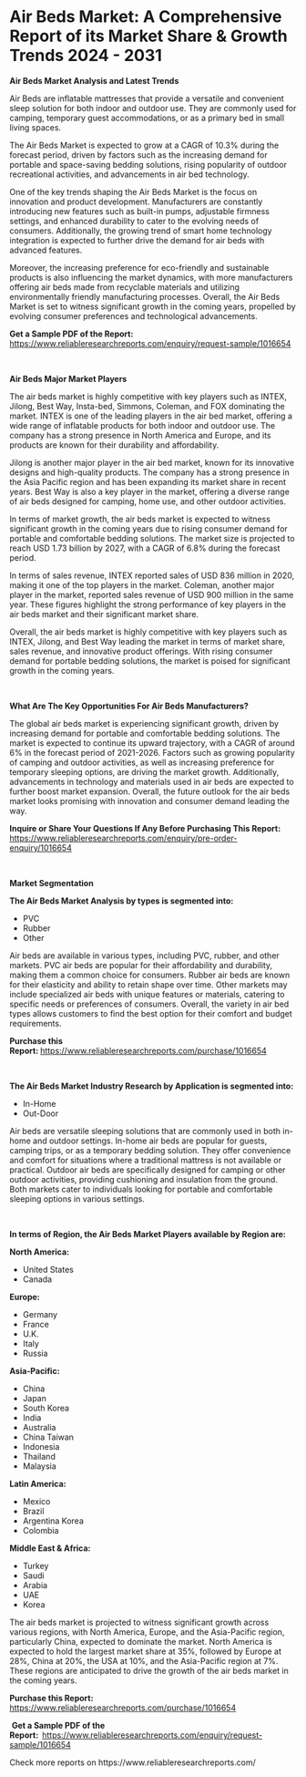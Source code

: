 <p><h1>Air Beds Market: A Comprehensive Report of its Market Share & Growth Trends 2024 - 2031</h1></p><p><strong>Air Beds Market Analysis and Latest Trends</strong></p>
<p><p>Air Beds are inflatable mattresses that provide a versatile and convenient sleep solution for both indoor and outdoor use. They are commonly used for camping, temporary guest accommodations, or as a primary bed in small living spaces.</p><p>The Air Beds Market is expected to grow at a CAGR of 10.3% during the forecast period, driven by factors such as the increasing demand for portable and space-saving bedding solutions, rising popularity of outdoor recreational activities, and advancements in air bed technology.</p><p>One of the key trends shaping the Air Beds Market is the focus on innovation and product development. Manufacturers are constantly introducing new features such as built-in pumps, adjustable firmness settings, and enhanced durability to cater to the evolving needs of consumers. Additionally, the growing trend of smart home technology integration is expected to further drive the demand for air beds with advanced features.</p><p>Moreover, the increasing preference for eco-friendly and sustainable products is also influencing the market dynamics, with more manufacturers offering air beds made from recyclable materials and utilizing environmentally friendly manufacturing processes. Overall, the Air Beds Market is set to witness significant growth in the coming years, propelled by evolving consumer preferences and technological advancements.</p></p>
<p><strong>Get a Sample PDF of the Report:&nbsp;</strong> <a href="https://www.reliableresearchreports.com/enquiry/request-sample/1016654">https://www.reliableresearchreports.com/enquiry/request-sample/1016654</a></p>
<p>&nbsp;</p>
<p><strong>Air Beds Major Market Players</strong></p>
<p><p>The air beds market is highly competitive with key players such as INTEX, Jilong, Best Way, Insta-bed, Simmons, Coleman, and FOX dominating the market. INTEX is one of the leading players in the air bed market, offering a wide range of inflatable products for both indoor and outdoor use. The company has a strong presence in North America and Europe, and its products are known for their durability and affordability.</p><p>Jilong is another major player in the air bed market, known for its innovative designs and high-quality products. The company has a strong presence in the Asia Pacific region and has been expanding its market share in recent years. Best Way is also a key player in the market, offering a diverse range of air beds designed for camping, home use, and other outdoor activities.</p><p>In terms of market growth, the air beds market is expected to witness significant growth in the coming years due to rising consumer demand for portable and comfortable bedding solutions. The market size is projected to reach USD 1.73 billion by 2027, with a CAGR of 6.8% during the forecast period.</p><p>In terms of sales revenue, INTEX reported sales of USD 836 million in 2020, making it one of the top players in the market. Coleman, another major player in the market, reported sales revenue of USD 900 million in the same year. These figures highlight the strong performance of key players in the air beds market and their significant market share.</p><p>Overall, the air beds market is highly competitive with key players such as INTEX, Jilong, and Best Way leading the market in terms of market share, sales revenue, and innovative product offerings. With rising consumer demand for portable bedding solutions, the market is poised for significant growth in the coming years.</p></p>
<p>&nbsp;</p>
<p><strong>What Are The Key Opportunities For Air Beds Manufacturers?</strong></p>
<p><p>The global air beds market is experiencing significant growth, driven by increasing demand for portable and comfortable bedding solutions. The market is expected to continue its upward trajectory, with a CAGR of around 6% in the forecast period of 2021-2026. Factors such as growing popularity of camping and outdoor activities, as well as increasing preference for temporary sleeping options, are driving the market growth. Additionally, advancements in technology and materials used in air beds are expected to further boost market expansion. Overall, the future outlook for the air beds market looks promising with innovation and consumer demand leading the way.</p></p>
<p><strong>Inquire or Share Your Questions If Any Before Purchasing This Report:</strong> <a href="https://www.reliableresearchreports.com/enquiry/pre-order-enquiry/1016654">https://www.reliableresearchreports.com/enquiry/pre-order-enquiry/1016654</a></p>
<p>&nbsp;</p>
<p><strong>Market Segmentation</strong></p>
<p><strong>The Air Beds Market Analysis by types is segmented into:</strong></p>
<p><ul><li>PVC</li><li>Rubber</li><li>Other</li></ul></p>
<p><p>Air beds are available in various types, including PVC, rubber, and other markets. PVC air beds are popular for their affordability and durability, making them a common choice for consumers. Rubber air beds are known for their elasticity and ability to retain shape over time. Other markets may include specialized air beds with unique features or materials, catering to specific needs or preferences of consumers. Overall, the variety in air bed types allows customers to find the best option for their comfort and budget requirements.</p></p>
<p><strong>Purchase this Report:&nbsp;</strong><a href="https://www.reliableresearchreports.com/purchase/1016654">https://www.reliableresearchreports.com/purchase/1016654</a></p>
<p>&nbsp;</p>
<p><strong>The Air Beds Market Industry Research by Application is segmented into:</strong></p>
<p><ul><li>In-Home</li><li>Out-Door</li></ul></p>
<p><p>Air beds are versatile sleeping solutions that are commonly used in both in-home and outdoor settings. In-home air beds are popular for guests, camping trips, or as a temporary bedding solution. They offer convenience and comfort for situations where a traditional mattress is not available or practical. Outdoor air beds are specifically designed for camping or other outdoor activities, providing cushioning and insulation from the ground. Both markets cater to individuals looking for portable and comfortable sleeping options in various settings.</p></p>
<p>&nbsp;</p>
<p><strong>In terms of Region, the Air Beds Market Players available by Region are:</strong></p>
<p>
    <p> <strong> North America: </strong>
        <ul>
            <li>United States</li>
            <li>Canada</li>
        </ul>
        </p> 
    <p> <strong> Europe: </strong>
        <ul>
            <li>Germany</li>
            <li>France</li>
            <li>U.K.</li>
            <li>Italy</li>
            <li>Russia</li>
        </ul>
        </p> 
    <p> <strong> Asia-Pacific: </strong>
        <ul>
            <li>China</li>
            <li>Japan</li>
            <li>South Korea</li>
            <li>India</li>
            <li>Australia</li>
            <li>China Taiwan</li>
            <li>Indonesia</li>
            <li>Thailand</li>
            <li>Malaysia</li>
        </ul>
        </p> 
    <p> <strong> Latin America: </strong>
        <ul>
            <li>Mexico</li>
            <li>Brazil</li>
            <li>Argentina Korea</li>
            <li>Colombia</li>
        </ul>
        </p> 
    <p> <strong> Middle East & Africa: </strong>
        <ul>
            <li>Turkey</li>
            <li>Saudi</li>
            <li>Arabia</li>
            <li>UAE</li>
            <li>Korea</li>
        </ul>
    </p>
    </p>
<p><p>The air beds market is projected to witness significant growth across various regions, with North America, Europe, and the Asia-Pacific region, particularly China, expected to dominate the market. North America is expected to hold the largest market share at 35%, followed by Europe at 28%, China at 20%, the USA at 10%, and the Asia-Pacific region at 7%. These regions are anticipated to drive the growth of the air beds market in the coming years.</p></p>
<p><strong>Purchase this Report: </strong><a href="https://www.reliableresearchreports.com/purchase/1016654">https://www.reliableresearchreports.com/purchase/1016654</a></p>
<p>&nbsp;<strong>Get a Sample PDF of the Report:&nbsp;&nbsp;</strong><a href="https://www.reliableresearchreports.com/enquiry/request-sample/1016654">https://www.reliableresearchreports.com/enquiry/request-sample/1016654</a></p>
<p><strong></strong></p>
<p>Check more reports on https://www.reliableresearchreports.com/</p>